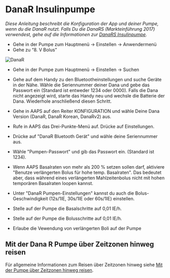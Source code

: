 # DanaR Insulinpumpe

*Diese Anleitung beschreibt die Konfiguration der App und deiner Pumpe, wenn du die DanaR nutzt. Falls Du die DanaRS (Markteinführung 2017) verwendest, gehe auf die Informationen zur [DanaRS Insulinpumpe](./DanaRS-Insulin-Pump.md).*

* Gehe in der Pumpe zum Hauptmenü -> Einstellen -> Anwendermenü
* Gehe zu “8. V Bolus”

![DanaR](../images/danar1.png)

* Gehe in der Pumpe zum Hauptmenü -> Einstellen -> Suchen
* Gehe auf dem Handy zu den Bluetootheinstellungen und suche Geräte in der Nähe. Wähle die Seriennummer deiner Dana und gebe das Passwort ein (Standard ist entweder 1234 oder 0000). Falls die Dana nicht angezeigt wird, starte das Handy neu und wechsle die Batterie der Dana. Wiederhole anschließend diesen Schritt.

* Gehe in AAPS auf den Reiter KONFIGURATION und wähle Deine Dana Version (DanaR, DanaR Korean, DanaRv2) aus.

* Rufe in AAPS das Drei-Punkte-Menü auf. Drücke auf Einstellungen.
* Drücke auf "DanaR Bluetooth Gerät" und wähle deine Seriennummer aus.
* Wähle "Pumpen-Passwort" und gib das Passwort ein. (Standard ist 1234).
* Wenn AAPS Basalraten von mehr als 200 % setzen sollen darf, aktiviere "Benutze verlängerten Bolus für hohe temp. Basalraten". Das bedeutet aber, dass während eines verlängerten Mahlzeitenbolus nicht mit hohen temporären Basalraten loopen kannst.
* Unter "DanaR Pumpen-Einstellungen" kannst du auch die Bolus-Geschwindigkeit (12s/1IE, 30s/1IE oder 60s/1IE) einstellen.
* Stelle auf der Pumpe die Basalschritte auf 0,01 IE/h.
* Stelle auf der Pumpe die Bolusschritte auf 0,01 IE/h.
* Erlaube die Vewendung von verlängerten Boli auf der Pumpe

## Mit der Dana R Pumpe über Zeitzonen hinweg reisen

Für allgemeine Informationen zum Reisen über Zeitzonen hinweg siehe [Mit der Pumpe über Zeitzonen hinweg reisen](#timezone-traveling-danarv2-danars).